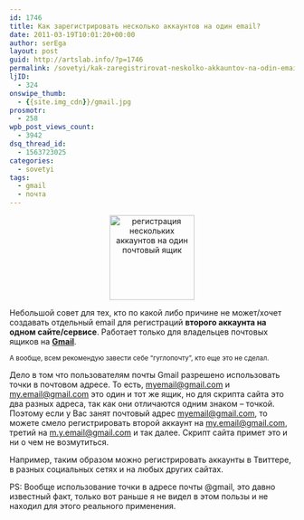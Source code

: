 ```yaml
---
id: 1746
title: Как зарегистрировать несколько аккаунтов на один email?
date: 2011-03-19T10:01:20+00:00
author: serEga
layout: post
guid: http://artslab.info/?p=1746
permalink: /sovetyi/kak-zaregistrirovat-neskolko-akkauntov-na-odin-email/
ljID:
  - 324
onswipe_thumb:
  - {{site.img_cdn}}/gmail.jpg
prosmotr:
  - 258
wpb_post_views_count:
  - 3942
dsq_thread_id:
  - 1563723025
categories:
  - sovetyi
tags:
  - gmail
  - почта
---
```

<center>
  <img src="{{site.img_cdn}}/gmail-300x123.jpg" alt="регистрация нескольких аккаунтов на один почтовый ящик" title="gmail" width="150" class="alignnone size-medium wp-image-1747" />
</center>

Небольшой совет для тех, кто по какой либо причине не может/хочет создавать отдельный email для регистраций **второго аккаунта на одном сайте/сервисе**. Работает только для владельцев почтовых ящиков на **[Gmail](http://mail.google.com)**.

<small>А вообще, всем рекомендую завести себе &#8220;гуглопочту&#8221;, кто еще это не сделал.</small>

Дело в том что пользователям почты Gmail разрешено использовать точки в почтовом адресе. То есть, myemail@gmail.com и my.email@gmail.com это один и тот же ящик, но для скрипта сайта это два разных адреса, так как они отличаются одним знаком &#8211; точкой. Поэтому если у Вас занят почтовый адрес myemail@gmail.com, то можете смело регистрировать второй аккаунт на my.email@gmail.com, третий на m.y.email@gmail.com и так далее. Скрипт сайта примет это и ни о чем не возмутиться.

Например, таким образом можно регистрировать аккаунты в Твиттере, в разных социальных сетях и на любых других сайтах.

PS: Вообще использование точки в адресе почты @gmail, это давно известный факт, только вот раньше я не видел в этом пользы и не находил для этого реального применения.